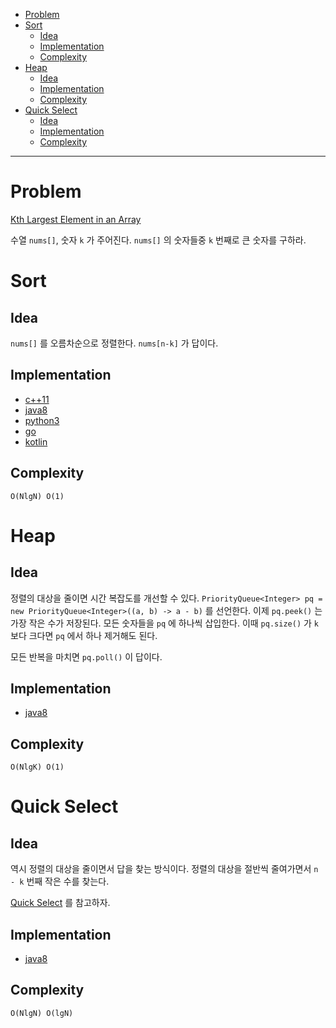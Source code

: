 - [Problem](#problem)
- [Sort](#sort)
  - [Idea](#idea)
  - [Implementation](#implementation)
  - [Complexity](#complexity)
- [Heap](#heap)
  - [Idea](#idea-1)
  - [Implementation](#implementation-1)
  - [Complexity](#complexity-1)
- [Quick Select](#quick-select)
  - [Idea](#idea-2)
  - [Implementation](#implementation-2)
  - [Complexity](#complexity-2)

----

# Problem

[Kth Largest Element in an Array](https://leetcode.com/problems/kth-largest-element-in-an-array/)

수열 `nums[]`, 숫자 `k` 가 주어진다. `nums[]` 의 숫자들중 `k` 번째로 큰 숫자를 구하라.

# Sort

## Idea

`nums[]` 를 오름차순으로 정렬한다. `nums[n-k]` 가 답이다.

## Implementation

* [c++11](a.cpp)
* [java8](MainApp.java)
* [python3](a.py)
* [go](a.go)
* [kotlin](MainApp.kt)

## Complexity

```
O(NlgN) O(1)
```

# Heap

## Idea

정렬의 대상을 줄이면 시간 복잡도를 개선할 수 있다. `PriorityQueue<Integer> pq = new PriorityQueue<Integer>((a, b) -> a - b)` 를 선언한다. 이제 `pq.peek()` 는 가장 작은 수가 저장된다. 모든 숫자들을 `pq` 에 하나씩 삽입한다. 이때 `pq.size()` 가 `k` 보다 크다면 `pq` 에서 하나 제거해도 된다.

모든 반복을 마치면 `pq.poll()` 이 답이다. 

## Implementation

* [java8](MainApp.java)

## Complexity

```
O(NlgK) O(1)
```

# Quick Select

## Idea

역시 정렬의 대상을 줄이면서 답을 찾는 방식이다. 정렬의 대상을 절반씩 줄여가면서 `n - k` 번째 작은 수를 찾는다.

[Quick Select](/fundamentals/search/quickselect/README.md) 를 참고하자.

## Implementation

* [java8](MainApp.java)

## Complexity

```
O(NlgN) O(lgN)
```
